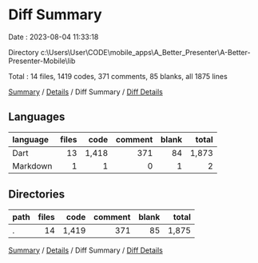 # Diff Summary

Date : 2023-08-04 11:33:18

Directory c:\\Users\\User\\CODE\\mobile_apps\\A_Better_Presenter\\A-Better-Presenter-Mobile\\lib

Total : 14 files,  1419 codes, 371 comments, 85 blanks, all 1875 lines

[Summary](results.md) / [Details](details.md) / Diff Summary / [Diff Details](diff-details.md)

## Languages
| language | files | code | comment | blank | total |
| :--- | ---: | ---: | ---: | ---: | ---: |
| Dart | 13 | 1,418 | 371 | 84 | 1,873 |
| Markdown | 1 | 1 | 0 | 1 | 2 |

## Directories
| path | files | code | comment | blank | total |
| :--- | ---: | ---: | ---: | ---: | ---: |
| . | 14 | 1,419 | 371 | 85 | 1,875 |

[Summary](results.md) / [Details](details.md) / Diff Summary / [Diff Details](diff-details.md)